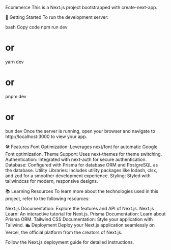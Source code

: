 
Ecommerce
This is a Next.js project bootstrapped with create-next-app.

🚀 Getting Started
To run the development server:

bash
Copy code
npm run dev
# or
yarn dev
# or
pnpm dev
# or
bun dev
Once the server is running, open your browser and navigate to http://localhost:3000 to view your app.



🛠️ Features
Font Optimization: Leverages next/font for automatic Google Font optimization.
Theme Support: Uses next-themes for theme switching.
Authentication: Integrated with next-auth for secure authentication.
Database: Configured with Prisma for database ORM and PostgreSQL as the database.
Utility Libraries: Includes utility packages like lodash, clsx, and zod for a smoother development experience.
Styling: Styled with tailwindcss for modern, responsive designs.

📚 Learning Resources
To learn more about the technologies used in this project, refer to the following resources:

Next.js Documentation: Explore the features and API of Next.js.
Next.js Learn: An interactive tutorial for Next.js.
Prisma Documentation: Learn about Prisma ORM.
Tailwind CSS Documentation: Style your application with Tailwind.
🛳️ Deployment
Deploy your Next.js application seamlessly on Vercel, the official platform from the creators of Next.js.

Follow the Next.js deployment guide for detailed instructions.

